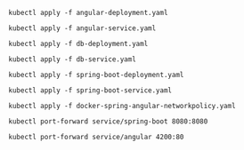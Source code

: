 `kubectl apply -f angular-deployment.yaml`

`kubectl apply -f angular-service.yaml`

`kubectl apply -f db-deployment.yaml`

`kubectl apply -f db-service.yaml`

`kubectl apply -f spring-boot-deployment.yaml`

`kubectl apply -f spring-boot-service.yaml`

`kubectl apply -f docker-spring-angular-networkpolicy.yaml`

`kubectl port-forward service/spring-boot 8080:8080`

`kubectl port-forward service/angular 4200:80`
